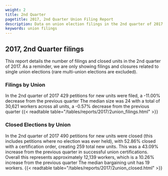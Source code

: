 ```yaml
---
weight: 2
title: 2nd Quarter
pagetitle: 2017, 2nd Quarter Union Filing Report
description: Data on union election filings in the 2nd quarter of 2017
keywords: union filings
---
```


## 2017, 2nd Quarter filings

This report details the number of filings and closed units in the 2nd quarter of 2017. As a reminder, we are only showing filings and closures related to single union elections (rare multi-union elections are excluded).

### Filings by Union
In the 2nd quarter of 2017 429 petitions for new units were filed, a -11.00% decrease from the previous quarter The median size was 24 with a total of 30,621 workers across all units, a -0.57% decrease from the previous quarter
{{< readtable table="/tables/reports/2017/2union_filings.html" >}}

### Closed Elections by Union
In the 2nd quarter of 2017 490 petitions for new units were closed (this includes petitions where no election was ever held), with 52.86% closed with a certification order, creating 259 total new units. This was a 43.09% increase from the previous quarter in successful union certifications. Overall this represents approximately 12,139 workers, which is a 10.26% increase from the previous quarter The median bargaining unit has 19 workers.
{{< readtable table="/tables/reports/2017/2union_closed.html" >}}
